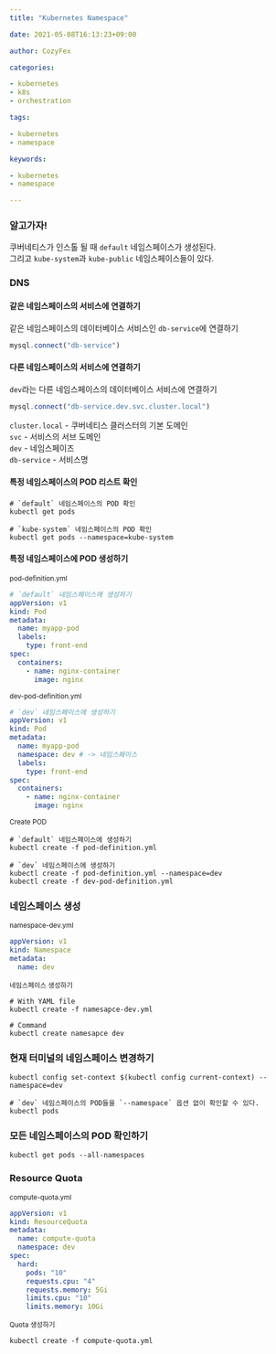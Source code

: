 ```yaml
---
title: "Kubernetes Namespace"

date: 2021-05-08T16:13:23+09:00

author: CozyFex

categories:

- kubernetes
- k8s
- orchestration

tags:

- kubernetes
- namespace

keywords:

- kubernetes
- namespace

---
```


### 알고가자!

쿠버네티스가 인스톨 될 때 `default` 네임스페이스가 생성된다.\
그리고 `kube-system`과 `kube-public` 네임스페이스들이 있다.

### DNS

#### 같은 네임스페이스의 서비스에 연결하기

같은 네임스페이스의 데이터베이스 서비스인 `db-service`에 연결하기

```javascript
mysql.connect("db-service")
```

#### 다른 네임스페이스의 서비스에 연결하기

`dev`라는 다른 네임스페이스의 데이터베이스 서비스에 연결하기

```javascript
mysql.connect("db-service.dev.svc.cluster.local")
```

`cluster.local` - 쿠버네티스 클러스터의 기본 도메인\
`svc` - 서비스의 서브 도메인\
`dev` - 네임스페이즈\
`db-service` - 서비스명

#### 특정 네임스페이스의 POD 리스트 확인

```shell
# `default` 네임스페이스의 POD 확인
kubectl get pods

# `kube-system` 네임스페이스의 POD 확인
kubectl get pods --namespace=kube-system
```

#### 특정 네임스페이스에 POD 생성하기

<sub>pod-definition.yml</sub>

```yaml
# `default` 네임스페이스에 생성하기
appVersion: v1
kind: Pod
metadata:
  name: myapp-pod
  labels:
    type: front-end
spec:
  containers:
    - name: nginx-container
      image: nginx
```

<sub>dev-pod-definition.yml</sub>

```yaml
# `dev` 네임스페이스에 생성하기
appVersion: v1
kind: Pod
metadata:
  name: myapp-pod
  namespace: dev # -> 네임스페이스
  labels:
    type: front-end
spec:
  containers:
    - name: nginx-container
      image: nginx
```

<sub>Create POD</sub>

```shell
# `default` 네임스페이스에 생성하기
kubectl create -f pod-definition.yml

# `dev` 네임스페이스에 생성하기
kubectl create -f pod-definition.yml --namespace=dev
kubectl create -f dev-pod-definition.yml
```

### 네임스페이스 생성

<sub>namespace-dev.yml</sub>

```yaml
appVersion: v1
kind: Namespace
metadata:
  name: dev
```

<sub>네임스페이스 생성하기</sub>

```shell
# With YAML file
kubectl create -f namesapce-dev.yml

# Command
kubectl create namesapce dev
```

### 현재 터미널의 네임스페이스 변경하기

```shell
kubectl config set-context $(kubectl config current-context) --namespace=dev

# `dev` 네임스페이스의 POD들을 `--namespace` 옵션 없이 확인할 수 있다.
kubectl pods
```

### 모든 네임스페이스의 POD 확인하기

```shell
kubectl get pods --all-namespaces
```

### Resource Quota

<sub>compute-quota.yml</sub>

```yaml
appVersion: v1
kind: ResourceQuota
metadata:
  name: compute-quota
  namespace: dev
spec:
  hard:
    pods: "10"
    requests.cpu: "4"
    requests.memory: 5Gi
    limits.cpu: "10"
    limits.memory: 10Gi
```

<sub>Quota 생성하기</sub>

```shell
kubectl create -f compute-quota.yml
```

